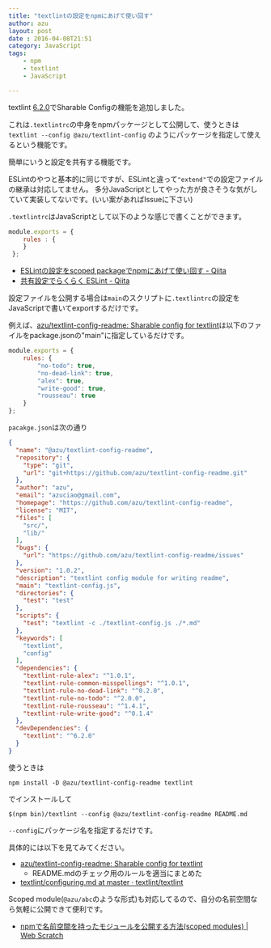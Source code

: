 ```yaml
---
title: "textlintの設定をnpmにあげて使い回す"
author: azu
layout: post
date : 2016-04-08T21:51
category: JavaScript
tags:
    - npm
    - textlint
    - JavaScript

---
```


textlint [6.2.0](https://github.com/textlint/textlint/releases/tag/6.2.0 "6.2.0")でSharable Configの機能を追加しました。

これは`.textlintrc`の中身をnpmパッケージとして公開して、使うときは`textlint --config @azu/textlint-config` のようにパッケージを指定して使えるという機能です。

簡単にいうと設定を共有する機能です。

ESLintのやつと基本的に同じですが、ESLintと違って`"extend"`での設定ファイルの継承は対応してません。
多分JavaScriptとしてやった方が良さそうな気がしていて実装してないです。(いい案があればIssueに下さい)

`.textlintrc`はJavaScriptとして以下のような感じで書くことができます。

```js
module.exports = { 
	rules : {
	}
 };
```

- [ESLintの設定をscoped packageでnpmにあげて使い回す - Qiita](http://qiita.com/hokaccha/items/6a132af7a28ffd4e9690)
- [共有設定でらくらく ESLint - Qiita](http://qiita.com/mysticatea/items/dc35ced6bd5e782f50cd)

設定ファイルを公開する場合は`main`のスクリプトに`.textlintrc`の設定をJavaScriptで書いてexportするだけです。

例えば、[azu/textlint-config-readme: Sharable config for textlint](https://github.com/azu/textlint-config-readme)は以下のファイルをpackage.jsonの"main"に指定しているだけです。

```js
module.exports = {
    rules: {
        "no-todo": true,
        "no-dead-link": true,
        "alex": true,
        "write-good": true,
        "rousseau": true
    }
};
```

`pacakge.json`は次の通り

```json
{
  "name": "@azu/textlint-config-readme",
  "repository": {
    "type": "git",
    "url": "git+https://github.com/azu/textlint-config-readme.git"
  },
  "author": "azu",
  "email": "azuciao@gmail.com",
  "homepage": "https://github.com/azu/textlint-config-readme",
  "license": "MIT",
  "files": [
    "src/",
    "lib/"
  ],
  "bugs": {
    "url": "https://github.com/azu/textlint-config-readme/issues"
  },
  "version": "1.0.2",
  "description": "textlint config module for writing readme",
  "main": "textlint-config.js",
  "directories": {
    "test": "test"
  },
  "scripts": {
    "test": "textlint -c ./textlint-config.js ./*.md"
  },
  "keywords": [
    "textlint",
    "config"
  ],
  "dependencies": {
    "textlint-rule-alex": "^1.0.1",
    "textlint-rule-common-misspellings": "^1.0.1",
    "textlint-rule-no-dead-link": "^0.2.0",
    "textlint-rule-no-todo": "^2.0.0",
    "textlint-rule-rousseau": "^1.4.1",
    "textlint-rule-write-good": "^0.1.4"
  },
  "devDependencies": {
    "textlint": "^6.2.0"
  }
}
```

使うときは

```
npm install -D @azu/textlint-config-readme textlint
```

でインストールして

```
$(npm bin)/textlint --config @azu/textlint-config-readme README.md
```

`--config`にパッケージ名を指定するだけです。


具体的には以下を見てみてください。

- [azu/textlint-config-readme: Sharable config for textlint](https://github.com/azu/textlint-config-readme)
	- README.mdのチェック用のルールを適当にまとめた
- [textlint/configuring.md at master · textlint/textlint](https://github.com/textlint/textlint/blob/master/docs/configuring.md#sharable-configuration)


Scoped module(`@azu/abc`のような形式)も対応してるので、自分の名前空間なら気軽に公開できて便利です。

- [npmで名前空間を持ったモジュールを公開する方法(scoped modules) | Web Scratch](https://efcl.info/2015/04/30/npm-namespace/ "npmで名前空間を持ったモジュールを公開する方法(scoped modules) | Web Scratch")
